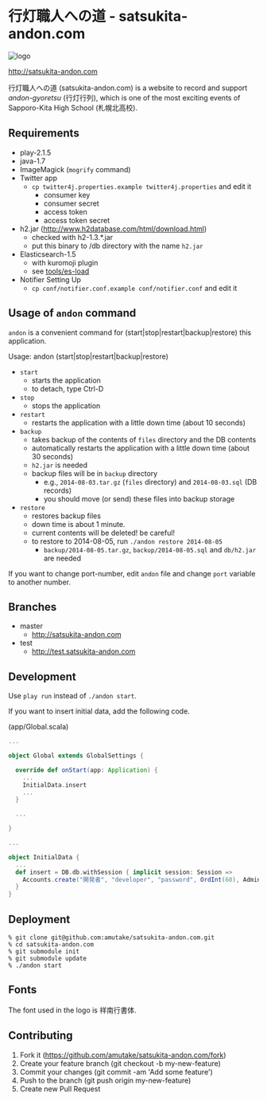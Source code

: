 行灯職人への道 - satsukita-andon.com
====================================

![logo](https://raw.githubusercontent.com/amutake/satsukita-andon.com/master/docs/logo_black.png)

http://satsukita-andon.com

行灯職人への道 (satsukita-andon.com) is a website to record and support *andon-gyoretsu* (行灯行列), which is one of the most exciting events of Sapporo-Kita High School (札幌北高校).


Requirements
------------

- play-2.1.5
- java-1.7
- ImageMagick (`mogrify` command)
- Twitter app
  - `cp twitter4j.properties.example twitter4j.properties` and edit it
    - consumer key
    - consumer secret
    - access token
    - access token secret
- h2.jar (http://www.h2database.com/html/download.html)
  - checked with h2-1.3.*.jar
  - put this binary to /db directory with the name `h2.jar`
- Elasticsearch-1.5
  - with kuromoji plugin
  - see [tools/es-load](tools/el-load)
- Notifier Setting Up
  - `cp conf/notifier.conf.example conf/notifier.conf` and edit it

Usage of `andon` command
------------------------

`andon` is a convenient command for (start|stop|restart|backup|restore) this application.

Usage: andon (start|stop|restart|backup|restore)

- `start`
  - starts the application
  - to detach, type Ctrl-D
- `stop`
  - stops the application
- `restart`
  - restarts the application with a little down time (about 10 seconds)
- `backup`
  - takes backup of the contents of `files` directory and the DB contents
  - automatically restarts the application with a little down time (about 30 seconds)
  - `h2.jar` is needed
  - backup files will be in `backup` directory
    - e.g., `2014-08-03.tar.gz` (`files` directory) and `2014-08-03.sql` (DB records)
    - you should move (or send) these files into backup storage
- `restore`
  - restores backup files
  - down time is about 1 minute.
  - current contents will be deleted! be careful!
  - to restore to 2014-08-05, run `./andon restore 2014-08-05`
    - `backup/2014-08-05.tar.gz`, `backup/2014-08-05.sql` and `db/h2.jar` are needed

If you want to change port-number, edit `andon` file and change `port` variable to another number.

Branches
--------

- master
  - http://satsukita-andon.com
- test
  - http://test.satsukita-andon.com

Development
-----------

Use `play run` instead of `./andon start`.

If you want to insert initial data, add the following code.

(app/Global.scala)

```scala
...

object Global extends GlobalSettings {

  override def onStart(app: Application) {
    ...
    InitialData.insert
    ...
  }

  ...

}

...

object InitialData {
  ...
  def insert = DB.db.withSession { implicit session: Session =>
    Accounts.create("開発者", "developer", "password", OrdInt(60), Admin)
  }
}
```

Deployment
----------

```
% git clone git@github.com:amutake/satsukita-andon.com.git
% cd satsukita-andon.com
% git submodule init
% git submodule update
% ./andon start
```

Fonts
-----

The font used in the logo is 祥南行書体.

Contributing
------------

1. Fork it (https://github.com/amutake/satsukita-andon.com/fork)
2. Create your feature branch (git checkout -b my-new-feature)
3. Commit your changes (git commit -am 'Add some feature')
4. Push to the branch (git push origin my-new-feature)
5. Create new Pull Request
